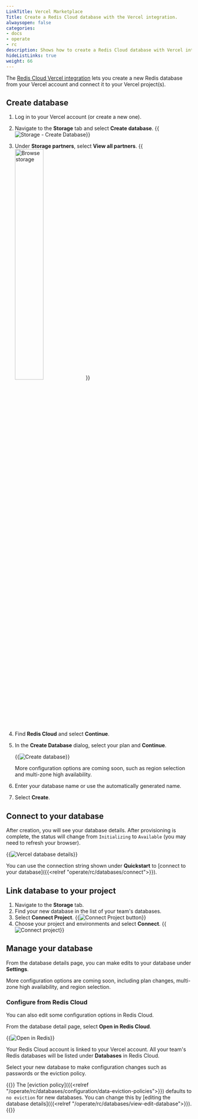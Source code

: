 ```yaml
---
LinkTitle: Vercel Marketplace
Title: Create a Redis Cloud database with the Vercel integration.
alwaysopen: false
categories:
- docs
- operate
- rc
description: Shows how to create a Redis Cloud database with Vercel integration.
hideListLinks: true
weight: 66
---
```


The [Redis Cloud Vercel integration](https://vercel.com/marketplace/redis-cloud) lets you create a new Redis database from your Vercel account and connect it to your Vercel project(s).

## Create database

1. Log in to your Vercel account (or create a new one).

1. Navigate to the **Storage** tab and select **Create database**.
    {{<image filename="/images/rc/vercel-storage-create-database-button.png" alt="Storage - Create Database">}}

1. Under **Storage partners**, select **View all partners**.
    {{<image filename="/images/rc/vercel-redis-cloud-partners.png" alt="Browse storage" width=40% >}}

1. Find **Redis Cloud** and select **Continue**.

1. In the **Create Database** dialog, select your plan and **Continue**.

    {{<image filename="/images/rc/vercel-create-db-select-plan.png" alt="Create database">}}

    More configuration options are coming soon, such as region selection and multi-zone high availability.

1. Enter your database name or use the automatically generated name.

1. Select **Create**.

## Connect to your database

After creation, you will see your database details. After provisioning is complete, the status will change from `Initializing` to `Available` (you may need to refresh your browser).

{{<image filename="/images/rc/vercel-status-available.png" alt="Vercel database details">}}

You can use the connection string shown under **Quickstart** to [connect to your database]({{<relref "operate/rc/databases/connect">}}).

## Link database to your project

1. Navigate to the **Storage** tab.
1. Find your new database in the list of your team's databases.
1. Select **Connect Project**.
    {{<image filename="/images/rc/vercel-connect-project-button.png" alt="Connect Project button">}}
1. Choose your project and environments and select **Connect**.
    {{<image filename="/images/rc/vercel-connect-project.png" alt="Connect project">}}

## Manage your database

From the database details page, you can make edits to your database under **Settings**.

More configuration options are coming soon, including plan changes, multi-zone high availability, and region selection.

### Configure from Redis Cloud

You can also edit some configuration options in Redis Cloud.

From the database detail page, select **Open in Redis Cloud**.

{{<image filename="/images/rc/vercel-open-in-redis-cloud.png" alt="Open in Redis">}}

Your Redis Cloud account is linked to your Vercel account. All your team's Redis databases will be listed under **Databases** in Redis Cloud.

Select your new database to make configuration changes such as passwords or the eviction policy.

{{<note>}} The [eviction policy]({{<relref "/operate/rc/databases/configuration/data-eviction-policies">}}) defaults to `no eviction` for new databases.  You can change this by [editing the database details]({{<relref "/operate/rc/databases/view-edit-database">}}).{{</note>}}

